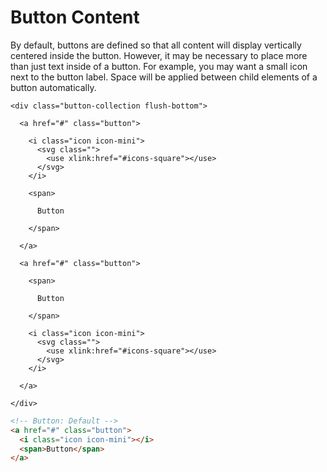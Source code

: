 # Button Content

By default, buttons are defined so that all content will display vertically centered inside the button.  However, it may be necessary to place more than just text inside of a button.  For example, you may want a small icon next to the button label.  Space will be applied between child elements of a button automatically.

<div class="panel flush-bottom">

  <div class="panel-cell">

    <div class="button-collection flush-bottom">

      <a href="#" class="button">

        <i class="icon icon-mini">
          <svg class="">
            <use xlink:href="#icons-square"></use>
          </svg>
        </i>

        <span>

          Button

        </span>

      </a>

      <a href="#" class="button">

        <span>

          Button

        </span>

        <i class="icon icon-mini">
          <svg class="">
            <use xlink:href="#icons-square"></use>
          </svg>
        </i>

      </a>

    </div>

  </div>

  <div class="panel-cell panel-cell-light panel-cell-code-block" markdown="1">

```html
<!-- Button: Default -->
<a href="#" class="button">
  <i class="icon icon-mini"></i>
  <span>Button</span>
</a>
```

  </div>

</div>
